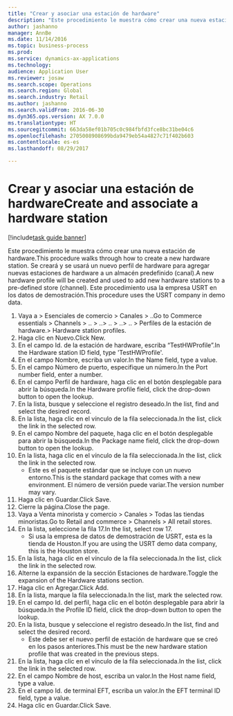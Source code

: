 ```yaml
--- 
title: "Crear y asociar una estación de hardware"
description: "Este procedimiento le muestra cómo crear una nueva estación de hardware."
author: jashanno
manager: AnnBe
ms.date: 11/14/2016
ms.topic: business-process
ms.prod: 
ms.service: dynamics-ax-applications
ms.technology: 
audience: Application User
ms.reviewer: josaw
ms.search.scope: Operations
ms.search.region: Global
ms.search.industry: Retail
ms.author: jashanno
ms.search.validFrom: 2016-06-30
ms.dyn365.ops.version: AX 7.0.0
ms.translationtype: HT
ms.sourcegitcommit: 663da58ef01b705c0c984fbfd3fce8bc31be04c6
ms.openlocfilehash: 2705008908699bda9479eb54a4827c71f402b603
ms.contentlocale: es-es
ms.lasthandoff: 08/29/2017

---
```

# <a name="create-and-associate-a-hardware-station"></a><span data-ttu-id="8de1c-103">Crear y asociar una estación de hardware</span><span class="sxs-lookup"><span data-stu-id="8de1c-103">Create and associate a hardware station</span></span>

[!include[task guide banner](../includes/task-guide-banner.md)]

<span data-ttu-id="8de1c-104">Este procedimiento le muestra cómo crear una nueva estación de hardware.</span><span class="sxs-lookup"><span data-stu-id="8de1c-104">This procedure walks through how to create a new hardware station.</span></span> <span data-ttu-id="8de1c-105">Se creará y se usará un nuevo perfil de hardware para agregar nuevas estaciones de hardware a un almacén predefinido (canal).</span><span class="sxs-lookup"><span data-stu-id="8de1c-105">A new hardware profile will be created and used to add new hardware stations to a pre-defined store (channel).</span></span> <span data-ttu-id="8de1c-106">Este procedimiento usa la empresa USRT en los datos de demostración.</span><span class="sxs-lookup"><span data-stu-id="8de1c-106">This procedure uses the USRT company in demo data.</span></span>

1. <span data-ttu-id="8de1c-107">Vaya a > Esenciales de comercio > Canales > ..</span><span class="sxs-lookup"><span data-stu-id="8de1c-107">Go to Commerce essentials > Channels > ..</span></span> <span data-ttu-id="8de1c-108">> ..</span><span class="sxs-lookup"><span data-stu-id="8de1c-108">> ..</span></span> <span data-ttu-id="8de1c-109">> ..</span><span class="sxs-lookup"><span data-stu-id="8de1c-109">> ..</span></span> <span data-ttu-id="8de1c-110">> Perfiles de la estación de hardware.</span><span class="sxs-lookup"><span data-stu-id="8de1c-110">> Hardware station profiles.</span></span>
2. <span data-ttu-id="8de1c-111">Haga clic en Nuevo.</span><span class="sxs-lookup"><span data-stu-id="8de1c-111">Click New.</span></span>
3. <span data-ttu-id="8de1c-112">En el campo Id. de la estación de hardware, escriba “TestHWProfile”.</span><span class="sxs-lookup"><span data-stu-id="8de1c-112">In the Hardware station ID field, type 'TestHWProfile'.</span></span>
4. <span data-ttu-id="8de1c-113">En el campo Nombre, escriba un valor.</span><span class="sxs-lookup"><span data-stu-id="8de1c-113">In the Name field, type a value.</span></span>
5. <span data-ttu-id="8de1c-114">En el campo Número de puerto, especifique un número.</span><span class="sxs-lookup"><span data-stu-id="8de1c-114">In the Port number field, enter a number.</span></span>
6. <span data-ttu-id="8de1c-115">En el campo Perfil de hardware, haga clic en el botón desplegable para abrir la búsqueda.</span><span class="sxs-lookup"><span data-stu-id="8de1c-115">In the Hardware profile field, click the drop-down button to open the lookup.</span></span>
7. <span data-ttu-id="8de1c-116">En la lista, busque y seleccione el registro deseado.</span><span class="sxs-lookup"><span data-stu-id="8de1c-116">In the list, find and select the desired record.</span></span>
8. <span data-ttu-id="8de1c-117">En la lista, haga clic en el vínculo de la fila seleccionada.</span><span class="sxs-lookup"><span data-stu-id="8de1c-117">In the list, click the link in the selected row.</span></span>
9. <span data-ttu-id="8de1c-118">En el campo Nombre del paquete, haga clic en el botón desplegable para abrir la búsqueda.</span><span class="sxs-lookup"><span data-stu-id="8de1c-118">In the Package name field, click the drop-down button to open the lookup.</span></span>
10. <span data-ttu-id="8de1c-119">En la lista, haga clic en el vínculo de la fila seleccionada.</span><span class="sxs-lookup"><span data-stu-id="8de1c-119">In the list, click the link in the selected row.</span></span>
    * <span data-ttu-id="8de1c-120">Este es el paquete estándar que se incluye con un nuevo entorno.</span><span class="sxs-lookup"><span data-stu-id="8de1c-120">This is the standard package that comes with a new environment.</span></span> <span data-ttu-id="8de1c-121">El número de versión puede variar.</span><span class="sxs-lookup"><span data-stu-id="8de1c-121">The version number may vary.</span></span>  
11. <span data-ttu-id="8de1c-122">Haga clic en Guardar.</span><span class="sxs-lookup"><span data-stu-id="8de1c-122">Click Save.</span></span>
12. <span data-ttu-id="8de1c-123">Cierre la página.</span><span class="sxs-lookup"><span data-stu-id="8de1c-123">Close the page.</span></span>
13. <span data-ttu-id="8de1c-124">Vaya a Venta minorista y comercio > Canales > Todas las tiendas minoristas.</span><span class="sxs-lookup"><span data-stu-id="8de1c-124">Go to Retail and commerce > Channels > All retail stores.</span></span>
14. <span data-ttu-id="8de1c-125">En la lista, seleccione la fila 17.</span><span class="sxs-lookup"><span data-stu-id="8de1c-125">In the list, select row 17.</span></span>
    * <span data-ttu-id="8de1c-126">Si usa la empresa de datos de demostración de USRT, esta es la tienda de Houston.</span><span class="sxs-lookup"><span data-stu-id="8de1c-126">If you are using the USRT demo data company, this is the Houston store.</span></span>  
15. <span data-ttu-id="8de1c-127">En la lista, haga clic en el vínculo de la fila seleccionada.</span><span class="sxs-lookup"><span data-stu-id="8de1c-127">In the list, click the link in the selected row.</span></span>
16. <span data-ttu-id="8de1c-128">Alterne la expansión de la sección Estaciones de hardware.</span><span class="sxs-lookup"><span data-stu-id="8de1c-128">Toggle the expansion of the Hardware stations section.</span></span>
17. <span data-ttu-id="8de1c-129">Haga clic en Agregar.</span><span class="sxs-lookup"><span data-stu-id="8de1c-129">Click Add.</span></span>
18. <span data-ttu-id="8de1c-130">En la lista, marque la fila seleccionada.</span><span class="sxs-lookup"><span data-stu-id="8de1c-130">In the list, mark the selected row.</span></span>
19. <span data-ttu-id="8de1c-131">En el campo Id. del perfil, haga clic en el botón desplegable para abrir la búsqueda.</span><span class="sxs-lookup"><span data-stu-id="8de1c-131">In the Profile ID field, click the drop-down button to open the lookup.</span></span>
20. <span data-ttu-id="8de1c-132">En la lista, busque y seleccione el registro deseado.</span><span class="sxs-lookup"><span data-stu-id="8de1c-132">In the list, find and select the desired record.</span></span>
    * <span data-ttu-id="8de1c-133">Este debe ser el nuevo perfil de estación de hardware que se creó en los pasos anteriores.</span><span class="sxs-lookup"><span data-stu-id="8de1c-133">This must be the new hardware station profile that was created in the previous steps.</span></span>  
21. <span data-ttu-id="8de1c-134">En la lista, haga clic en el vínculo de la fila seleccionada.</span><span class="sxs-lookup"><span data-stu-id="8de1c-134">In the list, click the link in the selected row.</span></span>
22. <span data-ttu-id="8de1c-135">En el campo Nombre de host, escriba un valor.</span><span class="sxs-lookup"><span data-stu-id="8de1c-135">In the Host name field, type a value.</span></span>
23. <span data-ttu-id="8de1c-136">En el campo Id. de terminal EFT, escriba un valor.</span><span class="sxs-lookup"><span data-stu-id="8de1c-136">In the EFT terminal ID field, type a value.</span></span>
24. <span data-ttu-id="8de1c-137">Haga clic en Guardar.</span><span class="sxs-lookup"><span data-stu-id="8de1c-137">Click Save.</span></span>


